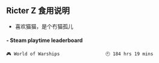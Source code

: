 ## Ricter Z 食用说明
- 喜欢猫猫，是个冇猫孤儿

<!-- steam-box start -->
#### - Steam playtime leaderboard
```text
🎮 World of Warships                 🕘 184 hrs 19 mins
```
<!-- Powered by https://github.com/YouEclipse/steam-box . -->
<!-- steam-box end -->
